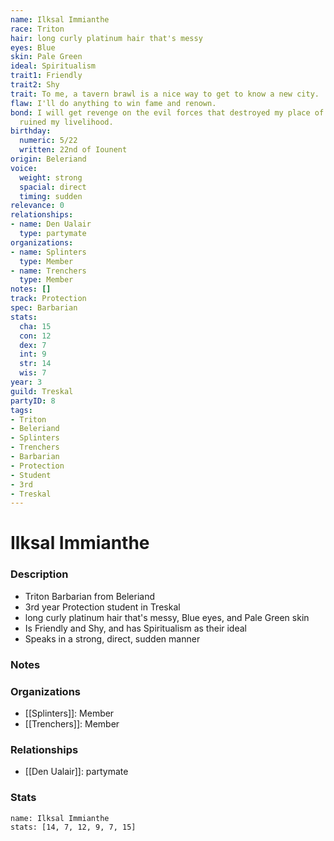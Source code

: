 ```yaml
---
name: Ilksal Immianthe
race: Triton
hair: long curly platinum hair that's messy
eyes: Blue
skin: Pale Green
ideal: Spiritualism
trait1: Friendly
trait2: Shy
trait: To me, a tavern brawl is a nice way to get to know a new city.
flaw: I'll do anything to win fame and renown.
bond: I will get revenge on the evil forces that destroyed my place of business and
  ruined my livelihood.
birthday:
  numeric: 5/22
  written: 22nd of Iounent
origin: Beleriand
voice:
  weight: strong
  spacial: direct
  timing: sudden
relevance: 0
relationships:
- name: Den Ualair
  type: partymate
organizations:
- name: Splinters
  type: Member
- name: Trenchers
  type: Member
notes: []
track: Protection
spec: Barbarian
stats:
  cha: 15
  con: 12
  dex: 7
  int: 9
  str: 14
  wis: 7
year: 3
guild: Treskal
partyID: 8
tags:
- Triton
- Beleriand
- Splinters
- Trenchers
- Barbarian
- Protection
- Student
- 3rd
- Treskal
---
```

# Ilksal Immianthe
### Description
- Triton Barbarian from Beleriand
- 3rd year Protection student in Treskal
- long curly platinum hair that's messy, Blue eyes, and Pale Green skin
- Is Friendly and Shy, and has Spiritualism as their ideal
- Speaks in a strong, direct, sudden manner

### Notes

### Organizations
- [[Splinters]]: Member
- [[Trenchers]]: Member

### Relationships
- [[Den Ualair]]: partymate

### Stats
```statblock
name: Ilksal Immianthe
stats: [14, 7, 12, 9, 7, 15]
```